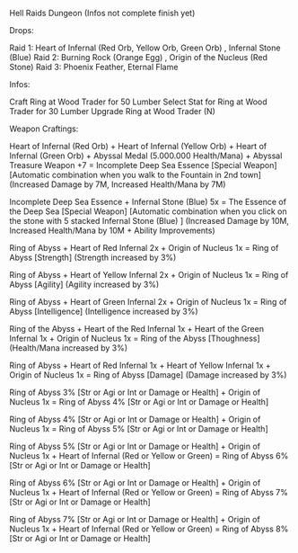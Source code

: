 Hell Raids Dungeon (Infos not complete finish yet)

Drops:

Raid 1: Heart of Infernal (Red Orb, Yellow Orb, Green Orb) , Infernal Stone (Blue)
Raid 2: Burning Rock (Orange Egg) , Origin of the Nucleus (Red Stone)
Raid 3: Phoenix Feather, Eternal Flame


Infos:

 Craft Ring at Wood Trader for 50 Lumber 
 Select Stat for Ring at Wood Trader for 30 Lumber 
 Upgrade Ring at Wood Trader (N) 

Weapon Craftings:

Heart of Infernal (Red Orb) + Heart of Infernal (Yellow Orb) + Heart of Infernal (Green Orb) + Abyssal Medal (5.000.000 Health/Mana) + Abyssal Treasure Weapon +7 = Incomplete Deep Sea Essence [Special Weapon] [Automatic combination when you walk to the Fountain in 2nd town] (Increased Damage by 7M, Increased Health/Mana by 7M)

Incomplete Deep Sea Essence + Infernal Stone (Blue) 5x = The Essence of the Deep Sea [Special Weapon] [Automatic combination when you click on the stone with 5 stacked Infernal Stone (Blue) ] (Increased Damage by 10M, Increased Health/Mana by 10M + Ability Improvements)

Ring of Abyss + Heart of Red Infernal 2x + Origin of Nucleus 1x = Ring of Abyss [Strength] (Strength increased by 3%)

Ring of Abyss + Heart of Yellow Infernal 2x + Origin of Nucleus 1x = Ring of Abyss [Agility] (Agility increased by 3%)

Ring of Abyss + Heart of Green Infernal 2x + Origin of Nucleus 1x = Ring of Abyss [Intelligence] (Intelligence increased by 3%)

Ring of the Abyss + Heart of the Red Infernal 1x + Heart of the Green Infernal 1x + Origin of Nucleus 1x = Ring of the Abyss [Thoughness] (Health/Mana increased by 3%)

Ring of Abyss + Heart of Red Infernal 1x + Heart of Yellow Infernal 1x + Origin of Nucleus 1x = Ring of Abyss [Damage] (Damage increased by 3%)


Ring of Abyss 3% [Str or Agi or Int or Damage or Health] + Origin of Nucleus 1x = Ring of Abyss 4% [Str or Agi or Int or Damage or Health]

Ring of Abyss 4% [Str or Agi or Int or Damage or Health] + Origin of Nucleus 1x = Ring of Abyss 5% [Str or Agi or Int or Damage or Health]

Ring of Abyss 5% [Str or Agi or Int or Damage or Health] + Origin of Nucleus 1x + Heart of Infernal (Red or Yellow or Green) = Ring of Abyss 6% [Str or Agi or Int or Damage or Health]

Ring of Abyss 6% [Str or Agi or Int or Damage or Health] + Origin of Nucleus 1x + Heart of Infernal (Red or Yellow or Green) = Ring of Abyss 7% [Str or Agi or Int or Damage or Health]

Ring of Abyss 7% [Str or Agi or Int or Damage or Health] + Origin of Nucleus 1x + Heart of Infernal (Red or Yellow or Green) = Ring of Abyss 8% [Str or Agi or Int or Damage or Health]
